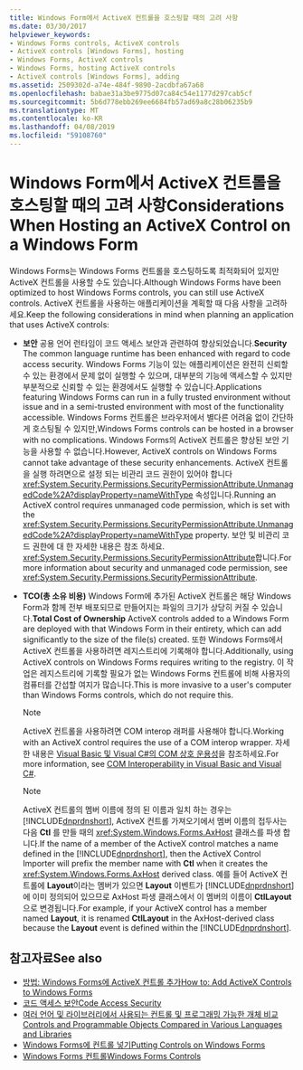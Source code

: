 ```yaml
---
title: Windows Form에서 ActiveX 컨트롤을 호스팅할 때의 고려 사항
ms.date: 03/30/2017
helpviewer_keywords:
- Windows Forms controls, ActiveX controls
- ActiveX controls [Windows Forms], hosting
- Windows Forms, ActiveX controls
- Windows Forms, hosting ActiveX controls
- ActiveX controls [Windows Forms], adding
ms.assetid: 2509302d-a74e-484f-9890-2acdbfa67a68
ms.openlocfilehash: babae31a3be9775d07ca84c54e1177d297cab5cf
ms.sourcegitcommit: 5b6d778ebb269ee6684fb57ad69a8c28b06235b9
ms.translationtype: MT
ms.contentlocale: ko-KR
ms.lasthandoff: 04/08/2019
ms.locfileid: "59108760"
---
```

# <a name="considerations-when-hosting-an-activex-control-on-a-windows-form"></a><span data-ttu-id="50034-102">Windows Form에서 ActiveX 컨트롤을 호스팅할 때의 고려 사항</span><span class="sxs-lookup"><span data-stu-id="50034-102">Considerations When Hosting an ActiveX Control on a Windows Form</span></span>
<span data-ttu-id="50034-103">Windows Forms는 Windows Forms 컨트롤을 호스팅하도록 최적화되어 있지만 ActiveX 컨트롤을 사용할 수도 있습니다.</span><span class="sxs-lookup"><span data-stu-id="50034-103">Although Windows Forms have been optimized to host Windows Forms controls, you can still use ActiveX controls.</span></span> <span data-ttu-id="50034-104">ActiveX 컨트롤을 사용하는 애플리케이션을 계획할 때 다음 사항을 고려하세요.</span><span class="sxs-lookup"><span data-stu-id="50034-104">Keep the following considerations in mind when planning an application that uses ActiveX controls:</span></span>  
  
-   <span data-ttu-id="50034-105">**보안** 공용 언어 런타임이 코드 액세스 보안과 관련하여 향상되었습니다.</span><span class="sxs-lookup"><span data-stu-id="50034-105">**Security** The common language runtime has been enhanced with regard to code access security.</span></span> <span data-ttu-id="50034-106">Windows Forms 기능이 있는 애플리케이션은 완전히 신뢰할 수 있는 환경에서 문제 없이 실행할 수 있으며, 대부분의 기능에 액세스할 수 있지만 부분적으로 신뢰할 수 있는 환경에서도 실행할 수 있습니다.</span><span class="sxs-lookup"><span data-stu-id="50034-106">Applications featuring Windows Forms can run in a fully trusted environment without issue and in a semi-trusted environment with most of the functionality accessible.</span></span> <span data-ttu-id="50034-107">Windows Forms 컨트롤은 브라우저에서 별다른 어려움 없이 간단하게 호스팅될 수 있지만,</span><span class="sxs-lookup"><span data-stu-id="50034-107">Windows Forms controls can be hosted in a browser with no complications.</span></span> <span data-ttu-id="50034-108">Windows Forms의 ActiveX 컨트롤은 향상된 보안 기능을 사용할 수 없습니다.</span><span class="sxs-lookup"><span data-stu-id="50034-108">However, ActiveX controls on Windows Forms cannot take advantage of these security enhancements.</span></span> <span data-ttu-id="50034-109">ActiveX 컨트롤을 실행 하려면으로 설정 되는 비관리 코드 권한이 있어야 합니다 <xref:System.Security.Permissions.SecurityPermissionAttribute.UnmanagedCode%2A?displayProperty=nameWithType> 속성입니다.</span><span class="sxs-lookup"><span data-stu-id="50034-109">Running an ActiveX control requires unmanaged code permission, which is set with the <xref:System.Security.Permissions.SecurityPermissionAttribute.UnmanagedCode%2A?displayProperty=nameWithType> property.</span></span> <span data-ttu-id="50034-110">보안 및 비관리 코드 권한에 대 한 자세한 내용은 참조 하세요. <xref:System.Security.Permissions.SecurityPermissionAttribute>합니다.</span><span class="sxs-lookup"><span data-stu-id="50034-110">For more information about security and unmanaged code permission, see <xref:System.Security.Permissions.SecurityPermissionAttribute>.</span></span>  
  
-   <span data-ttu-id="50034-111">**TCO(총 소유 비용)** Windows Form에 추가된 ActiveX 컨트롤은 해당 Windows Form과 함께 전부 배포되므로 만들어지는 파일의 크기가 상당히 커질 수 있습니다.</span><span class="sxs-lookup"><span data-stu-id="50034-111">**Total Cost of Ownership** ActiveX controls added to a Windows Form are deployed with that Windows Form in their entirety, which can add significantly to the size of the file(s) created.</span></span> <span data-ttu-id="50034-112">또한 Windows Forms에서 ActiveX 컨트롤을 사용하려면 레지스트리에 기록해야 합니다.</span><span class="sxs-lookup"><span data-stu-id="50034-112">Additionally, using ActiveX controls on Windows Forms requires writing to the registry.</span></span> <span data-ttu-id="50034-113">이 작업은 레지스트리에 기록할 필요가 없는 Windows Forms 컨트롤에 비해 사용자의 컴퓨터를 간섭할 여지가 많습니다.</span><span class="sxs-lookup"><span data-stu-id="50034-113">This is more invasive to a user's computer than Windows Forms controls, which do not require this.</span></span>  
  
    > [!NOTE]
    >  <span data-ttu-id="50034-114">ActiveX 컨트롤을 사용하려면 COM interop 래퍼를 사용해야 합니다.</span><span class="sxs-lookup"><span data-stu-id="50034-114">Working with an ActiveX control requires the use of a COM interop wrapper.</span></span> <span data-ttu-id="50034-115">자세한 내용은 [Visual Basic 및 Visual C#의 COM 상호 운용성](~/docs/visual-basic/programming-guide/com-interop/com-interoperability-in-net-framework-applications.md)을 참조하세요.</span><span class="sxs-lookup"><span data-stu-id="50034-115">For more information, see [COM Interoperability in Visual Basic and Visual C#](~/docs/visual-basic/programming-guide/com-interop/com-interoperability-in-net-framework-applications.md).</span></span>  
  
    > [!NOTE]
    >  <span data-ttu-id="50034-116">ActiveX 컨트롤의 멤버 이름에 정의 된 이름과 일치 하는 경우는 [!INCLUDE[dnprdnshort](../../../../includes/dnprdnshort-md.md)], ActiveX 컨트롤 가져오기에서 멤버 이름의 접두사는 다음 **Ctl** 를 만들 때의 <xref:System.Windows.Forms.AxHost> 클래스를 파생 합니다.</span><span class="sxs-lookup"><span data-stu-id="50034-116">If the name of a member of the ActiveX control matches a name defined in the [!INCLUDE[dnprdnshort](../../../../includes/dnprdnshort-md.md)], then the ActiveX Control Importer will prefix the member name with **Ctl** when it creates the <xref:System.Windows.Forms.AxHost> derived class.</span></span> <span data-ttu-id="50034-117">예를 들어 ActiveX 컨트롤에 **Layout**이라는 멤버가 있으면 **Layout** 이벤트가 [!INCLUDE[dnprdnshort](../../../../includes/dnprdnshort-md.md)]에 이미 정의되어 있으므로 AxHost 파생 클래스에서 이 멤버의 이름이 **CtlLayout**으로 변경됩니다.</span><span class="sxs-lookup"><span data-stu-id="50034-117">For example, if your ActiveX control has a member named **Layout**, it is renamed **CtlLayout** in the AxHost-derived class because the **Layout** event is defined within the [!INCLUDE[dnprdnshort](../../../../includes/dnprdnshort-md.md)].</span></span>  
  
## <a name="see-also"></a><span data-ttu-id="50034-118">참고자료</span><span class="sxs-lookup"><span data-stu-id="50034-118">See also</span></span>

- [<span data-ttu-id="50034-119">방법: Windows Forms에 ActiveX 컨트롤 추가</span><span class="sxs-lookup"><span data-stu-id="50034-119">How to: Add ActiveX Controls to Windows Forms</span></span>](how-to-add-activex-controls-to-windows-forms.md)
- [<span data-ttu-id="50034-120">코드 액세스 보안</span><span class="sxs-lookup"><span data-stu-id="50034-120">Code Access Security</span></span>](../../misc/code-access-security.md)
- [<span data-ttu-id="50034-121">여러 언어 및 라이브러리에서 사용되는 컨트롤 및 프로그래밍 가능한 개체 비교</span><span class="sxs-lookup"><span data-stu-id="50034-121">Controls and Programmable Objects Compared in Various Languages and Libraries</span></span>](https://docs.microsoft.com/previous-versions/visualstudio/visual-studio-2010/0061wezk(v=vs.100))
- [<span data-ttu-id="50034-122">Windows Forms에 컨트롤 넣기</span><span class="sxs-lookup"><span data-stu-id="50034-122">Putting Controls on Windows Forms</span></span>](putting-controls-on-windows-forms.md)
- [<span data-ttu-id="50034-123">Windows Forms 컨트롤</span><span class="sxs-lookup"><span data-stu-id="50034-123">Windows Forms Controls</span></span>](index.md)
